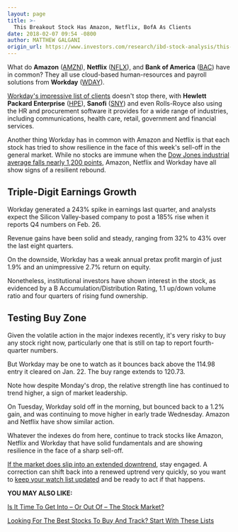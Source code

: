 ```yaml
---
layout: page
title: >-
  This Breakout Stock Has Amazon, Netflix, BofA As Clients
date: 2018-02-07 09:54 -0800
author: MATTHEW GALGANI
origin_url: https://www.investors.com/research/ibd-stock-analysis/this-breakout-stock-has-amazon-netflix-bofa-as-clients/
---
```





What do **Amazon** ([AMZN](https://research.investors.com/quote.aspx?symbol=AMZN)), **Netflix** ([NFLX](https://research.investors.com/quote.aspx?symbol=NFLX)), and **Bank of America** ([BAC](https://research.investors.com/quote.aspx?symbol=BAC)) have in common? They all use cloud-based human-resources and payroll solutions from **Workday** ([WDAY](https://research.investors.com/quote.aspx?symbol=WDAY)).


 [Workday's impressive list of clients](https://www.workday.com/en-us/customers.html#?q=) doesn't stop there, with **Hewlett Packard Enterprise** ([HPE](https://research.investors.com/quote.aspx?symbol=HPE)), **Sanofi** ([SNY](https://research.investors.com/quote.aspx?symbol=SNY)) and even Rolls-Royce also using the HR and procurement software it provides for a wide range of industries, including communications, health care, retail, government and financial services.


Another thing Workday has in common with Amazon and Netflix is that each stock has tried to show resilience in the face of this week's sell-off in the general market. While no stocks are immune when the [Dow Jones industrial average falls nearly 1,200 points](https://www.investors.com/news/dow-suffers-worst-point-drop-ever-but-percentage-loss-not-historic/), Amazon, Netflix and Workday have all show signs of a resilient rebound.



Triple-Digit Earnings Growth
----------------------------


Workday generated a 243% spike in earnings last quarter, and analysts expect the Silicon Valley-based company to post a 185% rise when it reports Q4 numbers on Feb. 26.


Revenue gains have been solid and steady, ranging from 32% to 43% over the last eight quarters.


On the downside, Workday has a weak annual pretax profit margin of just 1.9% and an unimpressive 2.7% return on equity.


Nonetheless, institutional investors have shown interest in the stock, as evidenced by a B Accumulation/Distribution Rating, 1.1 up/down volume ratio and four quarters of rising fund ownership.


Testing Buy Zone
----------------


Given the volatile action in the major indexes recently, it's very risky to buy any stock right now, particularly one that is still on tap to report fourth-quarter numbers.


But Workday may be one to watch as it bounces back above the 114.98 entry it cleared on Jan. 22. The buy range extends to 120.73.


Note how despite Monday's drop, the relative strength line has continued to trend higher, a sign of market leadership.


On Tuesday, Workday sold off in the morning, but bounced back to a 1.2% gain, and was continuing to move higher in early trade Wednesday. Amazon and Netflix have show similar action.



Whatever the indexes do from here, continue to track stocks like Amazon, Netflix and Workday that have solid fundamentals and are showing resilience in the face of a sharp sell-off.


[If the market does slip into an extended downtrend](https://www.investors.com/ibd-videos/?cvid=2385970), stay engaged. A correction can shift back into a renewed uptrend very quickly, so you want to [keep your watch list updated](https://www.investors.com/how-to-invest/investors-corner/looking-for-the-best-stocks-to-buy-and-watch-start-here/) and be ready to act if that happens.


**YOU MAY ALSO LIKE:**


[Is It Time To Get Into – Or Out Of – The Stock Market?](https://www.investors.com/ibd-videos/?cvid=2385970)


[Looking For The Best Stocks To Buy And Track? Start With These Lists](https://www.investors.com/how-to-invest/investors-corner/looking-for-the-best-stocks-to-buy-and-watch-start-here/)




